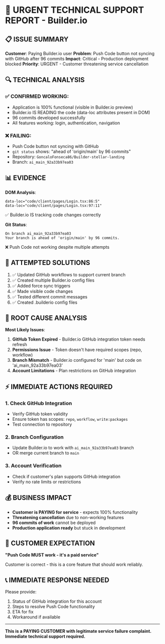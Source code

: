 # 🚨 URGENT TECHNICAL SUPPORT REPORT - Builder.io

## 📋 ISSUE SUMMARY

**Customer**: Paying Builder.io user
**Problem**: Push Code button not syncing with GitHub after 96 commits
**Impact**: Critical - Production deployment blocked
**Priority**: URGENT - Customer threatening service cancellation

## 🔍 TECHNICAL ANALYSIS

### ✅ CONFIRMED WORKING:

- Application is 100% functional (visible in Builder.io preview)
- Builder.io IS READING the code (data-loc attributes present in DOM)
- 96 commits developed successfully
- All features working: login, authentication, navigation

### ❌ FAILING:

- Push Code button not syncing with GitHub
- `git status` shows: "ahead of 'origin/main' by 96 commits"
- Repository: `GoncaloFonseca86/Builder-stellar-landing`
- Branch: `ai_main_92a33b97ea03`

## 📊 EVIDENCE

**DOM Analysis**:

```
data-loc="code/client/pages/Login.tsx:86:5"
data-loc="code/client/pages/Login.tsx:97:11"
```

✅ Builder.io IS tracking code changes correctly

**Git Status**:

```
On branch ai_main_92a33b97ea03
Your branch is ahead of 'origin/main' by 96 commits.
```

❌ Push Code not working despite multiple attempts

## 🔧 ATTEMPTED SOLUTIONS

1. ✅ Updated GitHub workflows to support current branch
2. ✅ Created multiple Builder.io config files
3. ✅ Added force sync triggers
4. ✅ Made visible code changes
5. ✅ Tested different commit messages
6. ✅ Created .builderio config files

## 🚨 ROOT CAUSE ANALYSIS

**Most Likely Issues**:

1. **GitHub Token Expired** - Builder.io GitHub integration token needs refresh
2. **Permissions Issue** - Token doesn't have required scopes (repo, workflow)
3. **Branch Mismatch** - Builder.io configured for 'main' but code on 'ai_main_92a33b97ea03'
4. **Account Limitations** - Plan restrictions on GitHub integration

## ⚡ IMMEDIATE ACTIONS REQUIRED

### 1. **Check GitHub Integration**

- Verify GitHub token validity
- Ensure token has scopes: `repo`, `workflow`, `write:packages`
- Test connection to repository

### 2. **Branch Configuration**

- Update Builder.io to work with `ai_main_92a33b97ea03` branch
- OR merge current branch to `main`

### 3. **Account Verification**

- Check if customer's plan supports GitHub integration
- Verify no rate limits or restrictions

## 💰 BUSINESS IMPACT

- **Customer is PAYING for service** - expects 100% functionality
- **Threatening cancellation** due to non-working features
- **96 commits of work** cannot be deployed
- **Production application ready** but stuck in development

## 🎯 CUSTOMER EXPECTATION

**"Push Code MUST work - it's a paid service"**

Customer is correct - this is a core feature that should work reliably.

## 📞 IMMEDIATE RESPONSE NEEDED

Please provide:

1. Status of GitHub integration for this account
2. Steps to resolve Push Code functionality
3. ETA for fix
4. Workaround if available

---

**This is a PAYING CUSTOMER with legitimate service failure complaint.**
**Immediate technical support required.**
